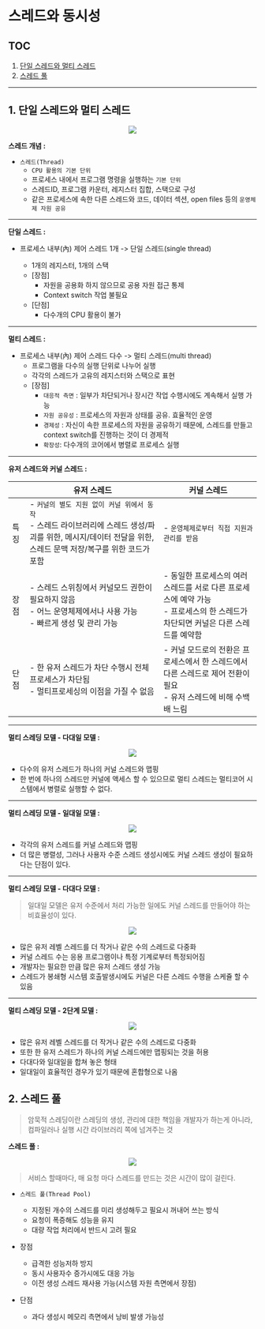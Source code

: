 # 스레드와 동시성

## TOC

1. [단일 스레드와 멀티 스레드](#1-단일-스레드와-멀티-스레드)
2. [스레드 풀](#2-스레드-풀)

---

## 1. 단일 스레드와 멀티 스레드

<p align ="center">
    <img src="./resource/thread.png">
</p>

**스레드 개념 :**

- `스레드(Thread)`
  - `CPU 활용의 기본 단위`
  - 프로세스 내에서 프로그램 명령을 실행하는 `기본 단위`
  - 스레드ID, 프로그램 카운터, 레지스터 집합, 스택으로 구성
  - 같은 프로세스에 속한 다른 스레드와 코드, 데이터 섹션, open files 등의 `운영체제 자원 공유`

---

**단일 스레드 :**

- 프로세스 내부(內) 제어 스레드 1개 -> 단일 스레드(single thread)

  - 1개의 레지스터, 1개의 스택
  - [장점]
    - 자원을 공용화 하지 않으므로 공용 자원 접근 통제
    - Context switch 작업 불필요
  - [단점]
    - 다수개의 CPU 활용이 불가

---

**멀티 스레드 :**

- 프로세스 내부(內) 제어 스레드 다수 -> 멀티 스레드(multi thread)
  - 프로그램을 다수의 실행 단위로 나누어 실행
  - 각각의 스레드가 고유의 레지스터와 스택으로 표현
  - [장점]
    - `대응적 측면` : 일부가 차단되거나 장시간 작업 수행시에도 계속해서 실행 가능
    - `자원 공유성` : 프로세스의 자원과 상태를 공유. 효율적인 운영
    - `경제성` : 자신이 속한 프로세스의 자원을 공유하기 때문에, 스레드를 만들고 context switch를 진행하는 것이 더 경제적
    - `확장성`: 다수개의 코어에서 병렬로 프로세스 실행

---

**유저 스레드와 커널 스레드 :**

|      | 유저 스레드                                                                                                                                                        | 커널 스레드                                                                                                                          |
| ---- | ------------------------------------------------------------------------------------------------------------------------------------------------------------------ | ------------------------------------------------------------------------------------------------------------------------------------ |
| 특징 | - `커널의 별도 지원 없이 커널 위에서 동작`<br/> - 스레드 라이브러리에 스레드 생성/파괴를 위한, 메시지/데이터 전달을 위한, 스레드 문맥 저장/복구를 위한 코드가 포함 | - `운영체제로부터 직접 지원과 관리를 받음 `                                                                                          |
| 장점 | - 스레드 스위칭에서 커널모드 권한이 필요하지 않음 <br/> - 어느 운영체제에서나 사용 가능 <br/> - 빠르게 생성 및 관리 가능                                           | - 동일한 프로세스의 여러 스레드를 서로 다른 프로세스에 예약 가능 <br/> - 프로세스의 한 스레드가 차단되면 커널은 다른 스레드를 예약함 |
| 단점 | - 한 유저 스레드가 차단 수행시 전체 프로세스가 차단됨 <br/> - 멀티프로세싱의 이점을 가질 수 없음                                                                   | - 커널 모드로의 전환은 프로세스에서 한 스레드에서 다른 스레드로 제어 전환이 필요 <br/> - 유저 스레드에 비해 수백배 느림              |

---

**멀티 스레딩 모델 - 다대일 모델 :**

<p align ="center">
    <img src="./resource/manytoone.png">
</p>

- 다수의 유저 스레드가 하나의 커널 스레드와 맵핑
- 한 번에 하나의 스레드만 커널에 액세스 할 수 있으므로 멀티 스레드는 멀티코어 시스템에서 병렬로 실행할 수 없다.

---

**멀티 스레딩 모델 - 일대일 모델 :**

<p align ="center">
    <img src="./resource/onetoone.png">
</p>

- 각각의 유저 스레드를 커널 스레드와 맵핑
- 더 많은 병렬성, 그러나 사용자 수준 스레드 생성시에도 커널 스레드 생성이 필요하다는 단점이 있다.

---

**멀티 스레딩 모델 - 다대다 모델 :**

> 일대일 모델은 유저 수준에서 처리 가능한 일에도 커널 스레드를 만들어야 하는 비효율성이 있다.

<p align ="center">
    <img src="./resource/manytomany.png">
</p>

- 많은 유저 레벨 스레드를 더 작거나 같은 수의 스레드로 다중화
- 커널 스레드 수는 응용 프로그램이나 특정 기계로부터 특정되어짐
- 개발자는 필요한 만큼 많은 유저 스레드 생성 가능
- 스레드가 봉쇄형 시스템 호출발생시에도 커널은 다른 스레드 수행을 스케쥴 할 수 있음

---

**멀티 스레딩 모델 - 2단계 모델 :**

<p align ="center">
    <img src="./resource/twomodel.png">
</p>

- 많은 유저 레벨 스레드를 더 작거나 같은 수의 스레드로 다중화
- 또한 한 유저 스레드가 하나의 커널 스레드에만 맵핑되는 것을 허용
- 다대다와 일대일을 합쳐 놓은 형태
- 일대일이 효율적인 경우가 있기 때문에 혼합형으로 나옴

## 2. 스레드 풀

> 암묵적 스레딩이란 스레딩의 생성, 관리에 대한 책임을 개발자가 하는게 아니라, 컴파일러나 실행 시간 라이브러리 쪽에 넘겨주는 것

**스레드 풀 :**

<p align ="center">
    <img src="./resource/tp.PNG">
</p>

> 서비스 할때마다, 매 요청 마다 스레드를 만드는 것은 시간이 많이 걸린다.

- `스레드 풀(Thread Pool)`

  - 지정된 개수의 스레드를 미리 생성해두고 필요시 꺼내어 쓰는 방식
  - 요청이 폭증해도 성능을 유지
  - 대량 작업 처리에서 반드시 고려 필요

- 장점

  - 급격한 성능저하 방지
  - 동시 사용자수 증가시에도 대응 가능
  - 이전 생성 스레드 재사용 가능(시스템 자원 측면에서 장점)

- 단점
  - 과다 생성시 메모리 측면에서 낭비 발생 가능성
